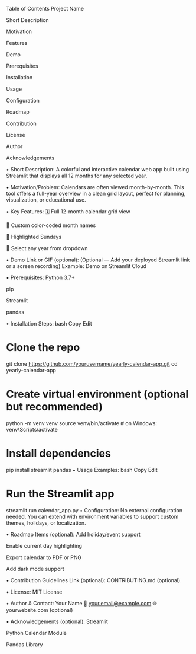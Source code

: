 Table of Contents
Project Name

Short Description

Motivation

Features

Demo

Prerequisites

Installation

Usage

Configuration

Roadmap

Contribution

License

Author

Acknowledgements

• Short Description:
A colorful and interactive calendar web app built using Streamlit that displays all 12 months for any selected year.

• Motivation/Problem:
Calendars are often viewed month-by-month. This tool offers a full-year overview in a clean grid layout, perfect for planning, visualization, or educational use.

• Key Features:
🗓️ Full 12-month calendar grid view

🎨 Custom color-coded month names

🔴 Highlighted Sundays

📅 Select any year from dropdown

• Demo Link or GIF (optional):
(Optional — Add your deployed Streamlit link or a screen recording)
Example: Demo on Streamlit Cloud

• Prerequisites:
Python 3.7+

pip

Streamlit

pandas

• Installation Steps:
bash
Copy
Edit
# Clone the repo
git clone https://github.com/yourusername/yearly-calendar-app.git
cd yearly-calendar-app

# Create virtual environment (optional but recommended)
python -m venv venv
source venv/bin/activate  # on Windows: venv\Scripts\activate

# Install dependencies
pip install streamlit pandas
• Usage Examples:
bash
Copy
Edit
# Run the Streamlit app
streamlit run calendar_app.py
• Configuration:
No external configuration needed. You can extend with environment variables to support custom themes, holidays, or localization.

• Roadmap Items (optional):
 Add holiday/event support

 Enable current day highlighting

 Export calendar to PDF or PNG

 Add dark mode support

• Contribution Guidelines Link (optional):
CONTRIBUTING.md (optional)

• License:
MIT License

• Author & Contact:
Your Name
📧 your.email@example.com
🌐 yourwebsite.com (optional)

• Acknowledgements (optional):
Streamlit

Python Calendar Module

Pandas Library

